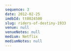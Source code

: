 ```yaml
---
sequence: 3
date: 2012-02-25
imdbId: tt0024500
slug: riders-of-destiny-1933
venue: null
venueNotes: null
medium: Netflix
mediumNotes: null
---
```


